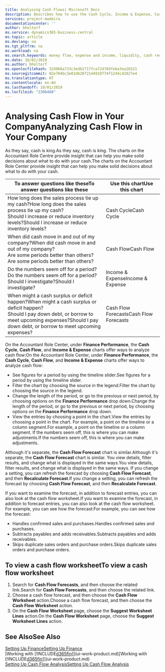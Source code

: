 ```yaml
---
title: Analysing Cash Flows| Microsoft Docs
description: Describes how to use the Cash Cycle, Income & Expense, Cash Flow, and Cash Flow Forecast charts to analyze the past and future flow of money in and out of your company.
services: project-madeira
documentationcenter: ''
author: bholtorf
ms.service: dynamics365-business-central
ms.topic: article
ms.devlang: na
ms.tgt_pltfrm: na
ms.workload: na
ms.search.keywords: money flow, expense and income, liquidity, cash receipts minus cash payments, Cartera
ms.date: 10/01/2019
ms.author: bholtorf
ms.openlocfilehash: 32d9b8a733c3edb2717fca724769feba3ea26321
ms.sourcegitcommit: 02e704bc3e01d62072144919774f1244c42827e4
ms.translationtype: HT
ms.contentlocale: en-AU
ms.lasthandoff: 10/01/2019
ms.locfileid: "2306468"
---
```

# <a name="analyzing-cash-flow-in-your-company"></a><span data-ttu-id="4e913-103">Analysing Cash Flow in Your Company</span><span class="sxs-lookup"><span data-stu-id="4e913-103">Analyzing Cash Flow in Your Company</span></span>
<span data-ttu-id="4e913-104">As they say, cash is king.</span><span class="sxs-lookup"><span data-stu-id="4e913-104">As they say, cash is king.</span></span> <span data-ttu-id="4e913-105">The charts on the Accountant Role Centre provide insight that can help you make solid decisions about what to do with your cash.</span><span class="sxs-lookup"><span data-stu-id="4e913-105">The charts on the Accountant Role Center provide insight that can help you make solid decisions about what to do with your cash.</span></span>  

| <span data-ttu-id="4e913-106">To answer questions like these</span><span class="sxs-lookup"><span data-stu-id="4e913-106">To answer questions like these</span></span> | <span data-ttu-id="4e913-107">Use this chart</span><span class="sxs-lookup"><span data-stu-id="4e913-107">Use this chart</span></span> |
| --- | --- |
| <span data-ttu-id="4e913-108">How long does the sales process tie up my cash?</span><span class="sxs-lookup"><span data-stu-id="4e913-108">How long does the sales process tie up my cash?</span></span></br> <span data-ttu-id="4e913-109">Should I increase or reduce inventory levels?</span><span class="sxs-lookup"><span data-stu-id="4e913-109">Should I increase or reduce inventory levels?</span></span> |<span data-ttu-id="4e913-110">Cash Cycle</span><span class="sxs-lookup"><span data-stu-id="4e913-110">Cash Cycle</span></span> |
| <span data-ttu-id="4e913-111">When did cash move in and out of my company?</span><span class="sxs-lookup"><span data-stu-id="4e913-111">When did cash move in and out of my company?</span></span></br> <span data-ttu-id="4e913-112">Are some periods better than others?</span><span class="sxs-lookup"><span data-stu-id="4e913-112">Are some periods better than others?</span></span> |<span data-ttu-id="4e913-113">Cash Flow</span><span class="sxs-lookup"><span data-stu-id="4e913-113">Cash Flow</span></span> |
| <span data-ttu-id="4e913-114">Do the numbers seem off for a period?</span><span class="sxs-lookup"><span data-stu-id="4e913-114">Do the numbers seem off for a period?</span></span></br> <span data-ttu-id="4e913-115">Should I investigate?</span><span class="sxs-lookup"><span data-stu-id="4e913-115">Should I investigate?</span></span> |<span data-ttu-id="4e913-116">Income & Expense</span><span class="sxs-lookup"><span data-stu-id="4e913-116">Income & Expense</span></span> |
| <span data-ttu-id="4e913-117">When might a cash surplus or deficit happen?</span><span class="sxs-lookup"><span data-stu-id="4e913-117">When might a cash surplus or deficit happen?</span></span></br> <span data-ttu-id="4e913-118">Should I pay down debt, or borrow to meet upcoming expenses?</span><span class="sxs-lookup"><span data-stu-id="4e913-118">Should I pay down debt, or borrow to meet upcoming expenses?</span></span> |<span data-ttu-id="4e913-119">Cash Flow Forecasts</span><span class="sxs-lookup"><span data-stu-id="4e913-119">Cash Flow Forecasts</span></span> |

<span data-ttu-id="4e913-120">On the Accountant Role Center, under **Finance Performance**, the **Cash Cycle**, **Cash Flow**, and **Income & Expense** charts offer ways to analyze cash flow:</span><span class="sxs-lookup"><span data-stu-id="4e913-120">On the Accountant Role Center, under **Finance Performance**, the **Cash Cycle**, **Cash Flow**, and **Income & Expense** charts offer ways to analyze cash flow:</span></span>  

* <span data-ttu-id="4e913-121">See figures for a period by using the timeline slider.</span><span class="sxs-lookup"><span data-stu-id="4e913-121">See figures for a period by using the timeline slider.</span></span>  
* <span data-ttu-id="4e913-122">Filter the chart by choosing the source in the legend.</span><span class="sxs-lookup"><span data-stu-id="4e913-122">Filter the chart by choosing the source in the legend.</span></span>  
* <span data-ttu-id="4e913-123">Change the length of the period, or go to the previous or next period, by choosing options on the **Finance Performance** drop down.</span><span class="sxs-lookup"><span data-stu-id="4e913-123">Change the length of the period, or go to the previous or next period, by choosing options on the **Finance Performance** drop down.</span></span>  
* <span data-ttu-id="4e913-124">View the entries by choosing a point in the chart.</span><span class="sxs-lookup"><span data-stu-id="4e913-124">View the entries by choosing a point in the chart.</span></span> <span data-ttu-id="4e913-125">For example, a point on the timeline or a column segment.</span><span class="sxs-lookup"><span data-stu-id="4e913-125">For example, a point on the timeline or a column segment.</span></span> <span data-ttu-id="4e913-126">If the numbers seem off, this is where you can make adjustments.</span><span class="sxs-lookup"><span data-stu-id="4e913-126">If the numbers seem off, this is where you can make adjustments.</span></span>  

<span data-ttu-id="4e913-127">Although it's separate, the **Cash Flow Forecast** chart is similar.</span><span class="sxs-lookup"><span data-stu-id="4e913-127">Although it's separate, the **Cash Flow Forecast** chart is similar.</span></span> <span data-ttu-id="4e913-128">You view details, filter results, and change what is displayed in the same ways.</span><span class="sxs-lookup"><span data-stu-id="4e913-128">You view details, filter results, and change what is displayed in the same ways.</span></span> <span data-ttu-id="4e913-129">If you change a setting, you can refresh the forecast by choosing **Cash Flow Forecast**, and then **Recalculate Forecast**.</span><span class="sxs-lookup"><span data-stu-id="4e913-129">If you change a setting, you can refresh the forecast by choosing **Cash Flow Forecast**, and then **Recalculate Forecast**.</span></span>

<span data-ttu-id="4e913-130">If you want to examine the forecast, in addition to forecast entries, you can also look at the cash flow worksheet.</span><span class="sxs-lookup"><span data-stu-id="4e913-130">If you want to examine the forecast, in addition to forecast entries, you can also look at the cash flow worksheet.</span></span> <span data-ttu-id="4e913-131">For example, you can see how the forecast:</span><span class="sxs-lookup"><span data-stu-id="4e913-131">For example, you can see how the forecast:</span></span>

* <span data-ttu-id="4e913-132">Handles confirmed sales and purchases.</span><span class="sxs-lookup"><span data-stu-id="4e913-132">Handles confirmed sales and purchases.</span></span>  
* <span data-ttu-id="4e913-133">Subtracts payables and adds receivables.</span><span class="sxs-lookup"><span data-stu-id="4e913-133">Subtracts payables and adds receivables.</span></span>  
* <span data-ttu-id="4e913-134">Skips duplicate sales orders and purchase orders.</span><span class="sxs-lookup"><span data-stu-id="4e913-134">Skips duplicate sales orders and purchase orders.</span></span>  

## <a name="to-view-a-cash-flow-worksheet"></a><span data-ttu-id="4e913-135">To view a cash flow worksheet</span><span class="sxs-lookup"><span data-stu-id="4e913-135">To view a cash flow worksheet</span></span>
1. <span data-ttu-id="4e913-136">Search for **Cash Flow Forecasts**, and then choose the related link.</span><span class="sxs-lookup"><span data-stu-id="4e913-136">Search for **Cash Flow Forecasts**, and then choose the related link.</span></span>  
2. <span data-ttu-id="4e913-137">Choose a cash flow forecast, and then choose the **Cash Flow Worksheet** action.</span><span class="sxs-lookup"><span data-stu-id="4e913-137">Choose a cash flow forecast, and then choose the **Cash Flow Worksheet** action.</span></span>  
3. <span data-ttu-id="4e913-138">On the **Cash Flow Worksheet** page, choose the **Suggest Worksheet Lines** action.</span><span class="sxs-lookup"><span data-stu-id="4e913-138">On the **Cash Flow Worksheet** page, choose the **Suggest Worksheet Lines** action.</span></span>  

## <a name="see-also"></a><span data-ttu-id="4e913-139">See Also</span><span class="sxs-lookup"><span data-stu-id="4e913-139">See Also</span></span>
[<span data-ttu-id="4e913-140">Setting Up Finance</span><span class="sxs-lookup"><span data-stu-id="4e913-140">Setting Up Finance</span></span>](finance-setup-finance.md)  
<span data-ttu-id="4e913-141">[Working with [!INCLUDE[d365fin](includes/d365fin_md.md)]](ui-work-product.md)</span><span class="sxs-lookup"><span data-stu-id="4e913-141">[Working with [!INCLUDE[d365fin](includes/d365fin_md.md)]](ui-work-product.md)</span></span>  
[<span data-ttu-id="4e913-142">Setting Up Cash Flow Analysis</span><span class="sxs-lookup"><span data-stu-id="4e913-142">Setting Up Cash Flow Analysis</span></span>](finance-setup-cash-flow-analyses.md)  

